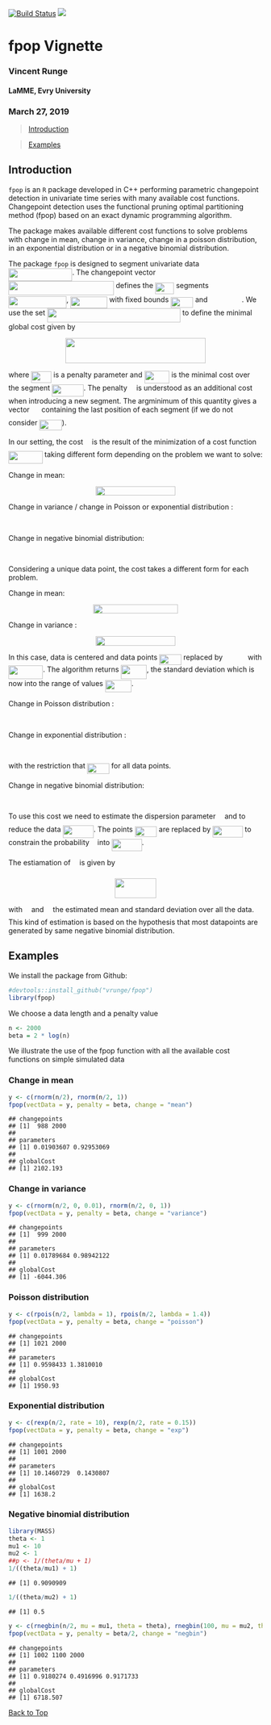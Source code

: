 <a id="top"></a>

[![Build Status](https://travis-ci.com/vrunge/fpop.svg?branch=master)](https://travis-ci.com/vrunge/fpop)
[![](https://img.shields.io/badge/docs-vignettes-blue.svg)](https://github.com/vrunge/fpop)

<!-- 
%\VignetteEngine{knitr::rmarkdown} 
%\VignetteIndexEntry{An Introduction to gfpop}
--> 

# fpop Vignette
### Vincent Runge
#### LaMME, Evry University
### March 27, 2019

> [Introduction](#intro)

> [Examples](#ex)

<a id="intro"></a>

## Introduction

`fpop` is an `R` package developed in C++ performing parametric changepoint detection in univariate time series with many available cost functions. Changepoint detection uses the functional pruning optimal partitioning method (fpop) based on an exact dynamic programming algorithm.

The package makes available different cost functions to solve problems with change in mean, change in variance, change in a poisson distribution, in an exponential distribution or in a negative binomial distribution.

The package `fpop` is designed to segment univariate data <img src="/tex/b704a970e46e8418f3ef56718438b122.svg?invert_in_darkmode&sanitize=true" align=middle width=126.38913869999998pt height=24.65753399999998pt/>. The changepoint vector <img src="/tex/ed535ca37308856c5f0c6d85b4d4c676.svg?invert_in_darkmode&sanitize=true" align=middle width=209.11492305pt height=27.91243950000002pt/> defines the <img src="/tex/33359de825e43daa97171e27f6558ae9.svg?invert_in_darkmode&sanitize=true" align=middle width=37.38576269999999pt height=22.831056599999986pt/> segments <img src="/tex/97a268c17395aace06ce389334ba5322.svg?invert_in_darkmode&sanitize=true" align=middle width=115.02097364999997pt height=24.65753399999998pt/>, <img src="/tex/59680c09e0e2d723d0bcf2005047b028.svg?invert_in_darkmode&sanitize=true" align=middle width=73.18587374999998pt height=22.831056599999986pt/> with fixed bounds <img src="/tex/370a29c873e3d269a6111aa219085d0b.svg?invert_in_darkmode&sanitize=true" align=middle width=44.697406049999984pt height=21.18721440000001pt/> and  <img src="/tex/afdb85da7c3e7b7c3d226050994dbf5f.svg?invert_in_darkmode&sanitize=true" align=middle width=63.70246739999999pt height=14.15524440000002pt/>. We use the set <img src="/tex/36dd5900c84c0ddd4a48f4858bbd6e8f.svg?invert_in_darkmode&sanitize=true" align=middle width=264.26770754999995pt height=27.91243950000002pt/> to define the minimal global cost given by

<p align="center"><img src="/tex/55e63ede9d3bc1ac8c64fa74af425a24.svg?invert_in_darkmode&sanitize=true" align=middle width=277.1488236pt height=49.315569599999996pt/></p>

where <img src="/tex/99751e94989c68f9be0f6aa442bc80d5.svg?invert_in_darkmode&sanitize=true" align=middle width=40.302373649999986pt height=22.831056599999986pt/> is a penalty parameter and <img src="/tex/a44ff4154fc3bc708e9e752a14051324.svg?invert_in_darkmode&sanitize=true" align=middle width=49.762892849999986pt height=24.65753399999998pt/> is the minimal cost over the segment <img src="/tex/add1478513cabbadcd5004323f01b74c.svg?invert_in_darkmode&sanitize=true" align=middle width=62.71697189999998pt height=24.65753399999998pt/>. The penalty <img src="/tex/8217ed3c32a785f0b5aad4055f432ad8.svg?invert_in_darkmode&sanitize=true" align=middle width=10.16555099999999pt height=22.831056599999986pt/> is understood as an additional cost when introducing a new segment. The argminimum of this quantity gives a vector <img src="/tex/fa1931c6895840344a67aa4df9cf3f59.svg?invert_in_darkmode&sanitize=true" align=middle width=15.782028899999991pt height=22.63846199999998pt/> containing the last position of each segment (if we do not consider <img src="/tex/370a29c873e3d269a6111aa219085d0b.svg?invert_in_darkmode&sanitize=true" align=middle width=44.697406049999984pt height=21.18721440000001pt/>).

In our setting, the cost <img src="/tex/db5f7b3e9934fbc5a2859d88c4ba84a3.svg?invert_in_darkmode&sanitize=true" align=middle width=9.614228249999991pt height=22.465723500000017pt/> is the result of the minimization of a cost function <img src="/tex/20defdf68c7f0df78ac5c7312922f7b7.svg?invert_in_darkmode&sanitize=true" align=middle width=67.62772499999998pt height=24.65753399999998pt/> taking different form depending on the problem we want to solve:

Change in mean:

<p align="center"><img src="/tex/fffcde56d44d0088c63ec7f5f1443c3f.svg?invert_in_darkmode&sanitize=true" align=middle width=158.25197025pt height=18.312383099999998pt/></p>

Change in variance / change in Poisson or exponential distribution :

<p align="center"><img src="/tex/aaf7c18bae591dd9981618e5d7193d28.svg?invert_in_darkmode&sanitize=true" align=middle width=187.63551345pt height=16.438356pt/></p>

Change in negative binomial distribution:

<p align="center"><img src="/tex/e0d8e1db9ae480cb2ed15260074ac36f.svg?invert_in_darkmode&sanitize=true" align=middle width=265.48935105pt height=16.438356pt/></p>

Considering a unique data point, the cost takes a different form for each problem.

Change in mean:

<p align="center"><img src="/tex/2e6456aeebbb17eaac4d855931e8a3be.svg?invert_in_darkmode&sanitize=true" align=middle width=167.73038369999998pt height=18.312383099999998pt/></p>

Change in variance :

<p align="center"><img src="/tex/355b2841c20631d746ffa6a05b4a41aa.svg?invert_in_darkmode&sanitize=true" align=middle width=158.23657244999998pt height=18.312383099999998pt/></p>

In this case, data is centered and data points <img src="/tex/aeeadff394a47eb25004f564c74ed751.svg?invert_in_darkmode&sanitize=true" align=middle width=43.66906829999999pt height=21.18721440000001pt/> replaced by <img src="/tex/31dfd4fcc5fae583745a58bb17f8a473.svg?invert_in_darkmode&sanitize=true" align=middle width=42.12224939999999pt height=14.15524440000002pt/> with <img src="/tex/6f0d4c93d5e4c97f2a254622a0c64540.svg?invert_in_darkmode&sanitize=true" align=middle width=68.40755624999998pt height=26.76175259999998pt/>. The algorithm returns <img src="/tex/bdf4d2f04320c1f3fd24b8115a106321.svg?invert_in_darkmode&sanitize=true" align=middle width=51.287539049999985pt height=27.77565449999998pt/>, the standard deviation which is now into the range of values <img src="/tex/2546a5b3fd7ffe4a3bb8929f05031c3f.svg?invert_in_darkmode&sanitize=true" align=middle width=52.33455975pt height=24.65753399999998pt/>.


Change in Poisson distribution :

<p align="center"><img src="/tex/eb65fec4d6b7f9399b63a6e2dc9f5199.svg?invert_in_darkmode&sanitize=true" align=middle width=153.60177195pt height=16.438356pt/></p>

Change in exponential distribution :

<p align="center"><img src="/tex/790783d8e4cfa7d3bc5fb83a6a30bde9.svg?invert_in_darkmode&sanitize=true" align=middle width=150.8621136pt height=16.438356pt/></p>

with the restriction that <img src="/tex/835160c38364cb49de65a8f867bd01a7.svg?invert_in_darkmode&sanitize=true" align=middle width=43.66906829999999pt height=21.18721440000001pt/> for all data points.

Change in negative binomial distribution:

<p align="center"><img src="/tex/96d6b91abd5528bfd9366c73b4d3f162.svg?invert_in_darkmode&sanitize=true" align=middle width=228.71594954999998pt height=16.438356pt/></p>

To use this cost we need to estimate the dispersion parameter <img src="/tex/f50853d41be7d55874e952eb0d80c53e.svg?invert_in_darkmode&sanitize=true" align=middle width=9.794543549999991pt height=22.831056599999986pt/> and to reduce the data <img src="/tex/c36ec8a3091d8d3161307d4776dc5f2c.svg?invert_in_darkmode&sanitize=true" align=middle width=60.88276589999998pt height=24.65753399999998pt/>.
The points <img src="/tex/aeeadff394a47eb25004f564c74ed751.svg?invert_in_darkmode&sanitize=true" align=middle width=43.66906829999999pt height=21.18721440000001pt/> are replaced by <img src="/tex/58de7d1f63716d08fa779ae10f0e2bd9.svg?invert_in_darkmode&sanitize=true" align=middle width=59.72793914999999pt height=22.853275500000024pt/> to constrain the probability <img src="/tex/2ec6e630f199f589a2402fdf3e0289d5.svg?invert_in_darkmode&sanitize=true" align=middle width=8.270567249999992pt height=14.15524440000002pt/> into <img src="/tex/4d43f62a3d7f50890bf044f4d77532c5.svg?invert_in_darkmode&sanitize=true" align=middle width=59.64033239999999pt height=24.65753399999998pt/>.

The estiamation of <img src="/tex/f50853d41be7d55874e952eb0d80c53e.svg?invert_in_darkmode&sanitize=true" align=middle width=9.794543549999991pt height=22.831056599999986pt/> is given by

<p align="center"><img src="/tex/7cc02b62f5d162cd1980e19b9020fe3d.svg?invert_in_darkmode&sanitize=true" align=middle width=81.03820724999999pt height=38.973783749999996pt/></p>

with <img src="/tex/fb2c407771af04095047a75aab1127e2.svg?invert_in_darkmode&sanitize=true" align=middle width=9.90492359999999pt height=22.831056599999986pt/> and <img src="/tex/d9199ce48a4cddb329cead7e224c336e.svg?invert_in_darkmode&sanitize=true" align=middle width=9.98290094999999pt height=22.831056599999986pt/> the estimated mean and standard deviation over all the data. This kind of estimation is based on the hypothesis that most datapoints are generated by same negative binomial distribution.


<a id="ex"></a>

## Examples

We install the package from Github:

```r
#devtools::install_github("vrunge/fpop")
library(fpop)
```

We choose a data length and a penalty value

```r
n <- 2000
beta = 2 * log(n)
```

We illustrate the use of the fpop function with all the available cost functions on simple simulated data

### Change in mean


```r
y <- c(rnorm(n/2), rnorm(n/2, 1))
fpop(vectData = y, penalty = beta, change = "mean")
```

```
## changepoints
## [1]  988 2000
## 
## parameters
## [1] 0.01903607 0.92953069
## 
## globalCost
## [1] 2102.193
```

### Change in variance


```r
y <- c(rnorm(n/2, 0, 0.01), rnorm(n/2, 0, 1))
fpop(vectData = y, penalty = beta, change = "variance")
```

```
## changepoints
## [1]  999 2000
## 
## parameters
## [1] 0.01789684 0.98942122
## 
## globalCost
## [1] -6044.306
```

### Poisson distribution


```r
y <- c(rpois(n/2, lambda = 1), rpois(n/2, lambda = 1.4))
fpop(vectData = y, penalty = beta, change = "poisson")
```

```
## changepoints
## [1] 1021 2000
## 
## parameters
## [1] 0.9598433 1.3810010
## 
## globalCost
## [1] 1950.93
```


### Exponential distribution


```r
y <- c(rexp(n/2, rate = 10), rexp(n/2, rate = 0.15))
fpop(vectData = y, penalty = beta, change = "exp")
```

```
## changepoints
## [1] 1001 2000
## 
## parameters
## [1] 10.1460729  0.1430807
## 
## globalCost
## [1] 1638.2
```


### Negative binomial distribution


```r
library(MASS)
theta <- 1
mu1 <- 10
mu2 <- 1
##p <- 1/(theta/mu + 1)
1/((theta/mu1) + 1)
```

```
## [1] 0.9090909
```

```r
1/((theta/mu2) + 1)
```

```
## [1] 0.5
```

```r
y <- c(rnegbin(n/2, mu = mu1, theta = theta), rnegbin(100, mu = mu2, theta = theta), rnegbin(n/2 - 100, mu = mu1, theta = theta))
fpop(vectData = y, penalty = beta/2, change = "negbin")
```

```
## changepoints
## [1] 1002 1100 2000
## 
## parameters
## [1] 0.9180274 0.4916996 0.9171733
## 
## globalCost
## [1] 6718.507
```

[Back to Top](#top)
